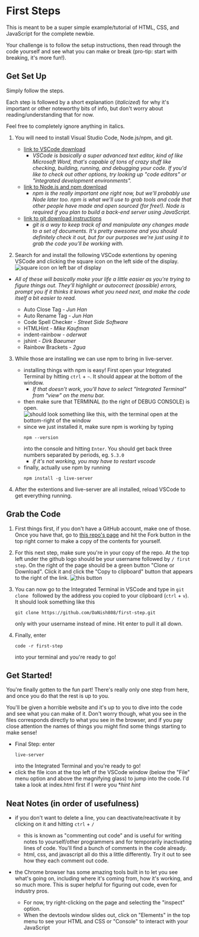 # First Steps

This is meant to be a super simple example/tutorial of HTML, CSS, and JavaScript for the complete newbie. 

Your challenge is to follow the setup instructions, then read through the code yourself and see what you can make or break (pro-tip: start with breaking, it's more fun!).

## Get Set Up
Simply follow the steps. 

Each step is followed by a short explanation (*italicized*) for why it's important or other noteworthy bits of info, but don't worry about reading/understanding that for now. 

Feel free to completely ignore anything in italics.

1. You will need to install Visual Studio Code, Node.js/npm, and git.
    - [link to VSCode download](https://code.visualstudio.com/download)
        - *VSCode is basically a super advanced text editor, kind of like Microsoft Word, that's capable of tons of crazy stuff like checking, building, running, and debugging your code. If you'd like to check out other options, try looking up "code editors" or "integrated development environments".*
    - [link to Node.js and npm download](https://www.npmjs.com/get-npm)
        - *npm is the really important one right now, but we'll probably use Node later too. npm is what we'll use to grab tools and code that other people have made and open sourced (for free!). Node is required if you plan to build a back-end server using JavaScript.*
    - [link to git download instructions](https://git-scm.com/book/en/v2/Getting-Started-Installing-Git)
        - *git is a way to keep track of and manipulate any changes made to a set of documents. It's pretty awesome and you should definitely check it out, but for our purposes we're just using it to grab the code you'll be working with.*

2. Search for and install the following VSCode extentions by opening VSCode and clicking the square icon on the left side of the display.
![square icon on left bar of display](https://cdn-images-1.medium.com/max/1000/1*w6xEGxrvWorMLfVRGvyNrQ.png)

- *All of these will basically make your life a little easier as you're trying to figure things out. They'll highlight or autocorrect (possible) errors, prompt you if it thinks it knows what you need next, and make the code itself a bit easier to read.*

    - Auto Close Tag - *Jun Han*
    - Auto Rename Tag - *Jun Han*
    - Code Spell Checker - *Street Side Software*
    - HTMLHint - *Mike Kaufman*
    - indent-rainbow - *oderwat*
    - jshint - *Dirk Baeumer*
    - Rainbow Brackets - *2gua*

3. While those are installing we can use npm to bring in live-server.
    - installing things with npm is easy! First open your Integrated Terminal by hitting `ctrl` + `~`. It should appear at the bottom of the window.
        - *If that doesn't work, you'll have to select "Integrated Terminal" from "view" on the menu bar.*
    - then make sure that TERMINAL (to the right of DEBUG CONSOLE) is open.
    ![should look something like this, with the terminal open at the bottom-right of the window](https://user-images.githubusercontent.com/37066698/37277100-d468047c-2637-11e8-8244-fcd4342fb68a.png)
    - since we just installed it, make sure npm is working by typing 
        ```
        npm --version
        ``` 
        into the console and hitting `Enter`. You should get back three numbers separated by periods, eg. `5.3.0`
        - *if it's not working, you may have to restart vscode*
    - finally, actually use npm by running 
        ```
        npm install -g live-server
        ```


4. After the extentions and live-server are all installed, reload VSCode to get everything running.

## Grab the Code

1. First things first, if you don't have a GitHub account, make one of those. Once you have that, go to [this repo's page](https://github.com/DaNish808/first-step) and hit the Fork button in the top right corner to make a copy of the contents for yourself. 

2. For this next step, make sure you're in your copy of the repo. At the top left under the github logo should be your username followed by `/ first step`. On the right of the page should be a green button "Clone or Download". Click it and click the "Copy to clipboard" button that appears to the right of the link. ![this button](https://docs.buddybuild.com/repository/github/img/copy-clone-url.png)

3. You can now go to the Integrated Terminal in VSCode and type in `git clone ` followed by the address you copied to your clipboard (`ctrl` + `v`). It should look something like this
    ```
    git clone https://github.com/DaNish808/first-step.git
    ```
    only with your username instead of mine. Hit enter to pull it all down.

4. Finally, enter
    ```
    code -r first-step
    ```
    into your terminal and you're ready to go!


## Get Started!

You're finally gotten to the fun part! There's really only one step from here, and once you do that the rest is up to you. 

You'll be given a horrible website and it's up to you to dive into the code and see what you can make of it. Don't worry though, what you see in the files corresponds directly to what you see in the browser, and if you pay close attention the names of things you might find some things starting to make sense!

- Final Step: enter
    ```
    live-server
    ```
    into the Integrated Terminal and you're ready to go!
- click the file icon at the top left of the VSCode window (below the "File" menu option and above the magnifying glass) to jump into the code. I'd take a look at index.html first if I were you **hint hint*


## Neat Notes (in order of usefulness)

- if you don't want to delete a line, you can deactivate/reactivate it by clicking on it and hitting `ctrl` + `/`
    - this is known as "commenting out code" and is useful for writing notes to yourself/other programmers and for temporarily inactivating lines of code. You'll find a bunch of comments in the code already.
    - html, css, and javascript all do this a little differently. Try it out to see how they each comment out code.

- the Chrome browser has some amazing tools built in to let you see what's going on, including where it's coming from, how it's working, and so much more. This is super helpful for figuring out code, even for industry pros.
    - For now, try right-clicking on the page and selecting the "inspect" option.
    - When the devtools window slides out, click on "Elements" in the top menu to see your HTML and CSS or "Console" to interact with your JavaScript